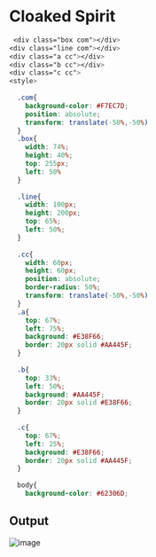 # Cloaked Spirit

```css
 <div class="box com"></div>
<div class="line com"></div>
<div class="a cc"></div>
<div class="b cc"></div>
<div class="c cc">
<style>
  
  .com{
    background-color: #F7EC7D;
    position: absolute;
    transform: translate(-50%,-50%)
  }
  .box{
    width: 74%;
    height: 40%;
    top: 255px;
    left: 50%
  }
  
  .line{
    width: 100px;
    height: 200px;
    top: 65%;
    left: 50%;
  }
  
  .cc{
    width: 60px;
    height: 60px;
    position: absolute;
    border-radius: 50%;
    transform: translate(-50%,-50%)
  }
  .a{
    top: 67%;
    left: 75%; 
    background: #E38F66;
    border: 20px solid #AA445F;
  }
  
  .b{
    top: 33%;
    left: 50%;
    background: #AA445F;
    border: 20px solid #E38F66;
  }
  
  .c{
    top: 67%;
    left: 25%;
    background: #E38F66;
    border: 20px solid #AA445F;
  }
  
  body{
    background-color: #62306D;
  ```
  
  
## Output

![image](https://user-images.githubusercontent.com/26904087/120222426-8b50af80-c25d-11eb-8fd3-e4b4f0217844.png)


